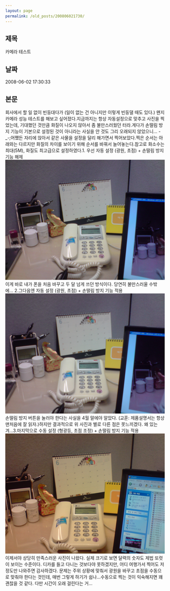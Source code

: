 ```yaml
---
layout: page
permalink: /old_posts/200806021730/
---
```


## 제목
카메라 테스트

## 날짜
2008-06-02 17:30:33

## 본문
회사에서 할 일 없이 빈둥대다가 (일이 없는 건 아니지만 이렇게 빈둥댈 때도 있다.) 왠지 카메라 성능 테스트를 해보고 싶어졌다.지금까지는 항상 자동설정으로 맞추고 사진을 찍었는데, 기대했던 것만큼 화질이 나오지 않아서 좀 불만스러웠던 터라.게다가 손떨림 방지 기능이 기본으로 설정된 것이 아니라는 사실을 안 것도 그리 오래되지 않았으니... -_-;어쨌든 자리에 앉아서 같은 사물을 설정을 달리 해가면서 찍어보았다.찍은 순서는 아래와는 다르지만 화질의 차이를 보이기 위해 순서를 바꿔서 늘어놓는다.참고로 화소수는 최대(5M), 화질도 최고급으로 설정하였다.1. 우선 자동 설정 (광원, 초점) + 손떨림 방지 기능 해제![c0003499_4843aca944a3c.jpg](200806021730/c0003499_4843aca944a3c.jpg)이게 바로 내가 폰을 처음 바꾸고 두 달 넘게 쓰던 방식이다. 당연히 불만스러울 수밖에... 2.그다음엔 자동 설정 (광원, 초점) + 손떨림 방지 기능 적용![c0003499_4843ad2ce727b.jpg](200806021730/c0003499_4843ad2ce727b.jpg)손떨림 방지 버튼을 눌러야 한다는 사실을 4월 말에야 알았다. (교훈: 제품설명서는 항상 맨처음에 잘 읽자.)하지만 결과적으로 위 사진과 별로 다른 점은 못느끼겠다. 왜 있는겨...3.마지막으로 수동 설정 (형광등, 초점 조정) + 손떨림 방지 기능 적용![c0003499_4843ae7ba6f5d.jpg](200806021730/c0003499_4843ae7ba6f5d.jpg)이제서야 상당히 만족스러운 사진이 나왔다. 실제 크기로 보면 달력의 숫자도 제법 또렷이 보이는 수준이다. 디카를 들고 다니는 것보다야 못하겠지만, 어디 여행가서 찍어도 저정도만 나와주면 감사하겠다. 문제는 주위 상황에 맞춰서 광원을 바꾸고 초점을 수동으로 맞춰야 한다는 것인데, 매번 그렇게 하기가 쉽나...수동으로 찍는 것이 익숙해지면 꽤 괜찮을 것 같다. 다만 시간이 오래 걸린다는 거...